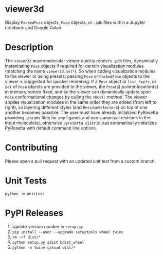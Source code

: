 # viewer3d
Display `PackedPose` objects, `Pose` objects, or `.pdb` files within a Jupyter notebook and Google Colab.

# Description
The `viewer3d` macromolecular viewer quickly renders `.pdb` files, dynamically instantiating `Pose` objects if required for certain visualization modules (matching the name `viewer3d.set*`). So when adding visualization modules to the viewer or using presets, passing `Pose` or `PackedPose` objects to the viewer is suggested for quicker rendering. If a `Pose` object or `list`, `tuple`, or `set` of `Pose` objects are provided to the viewer, the `Pose`(s) pointer location(s) in memory remain fixed, and so the viewer can dynamically update upon `Pose` conformational changes by calling the `show()` method. The viewer applies visualization modules in the same order they are added (from left to right), so layering different styles (and `ResidueSelector`s) on top of one another becomes possible. The user must have already initialized PyRosetta providing `.params` files for any ligands and non-canonical residues in the input molecule(s), otherwise `pyrosetta.distributed` automatically initializes PyRosetta with default command line options.

# Contributing
Please open a pull request with an updated unit test from a custom branch.

# Unit Tests
`python -m unittest`

# PyPI Releases
1. Update version number in `setup.py`
2. `pip install --user --upgrade setuptools wheel twine`
3. `rm -rf dist/*`
4. `python setup.py sdist bdist_wheel`
5. `python -m twine upload dist/*`
